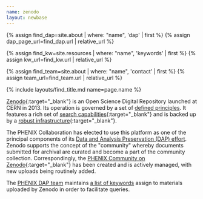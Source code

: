```yaml
---
name: zenodo
layout: newbase
---
```

{% assign find_dap=site.about | where: "name", 'dap' | first %}
{% assign dap_page_url=find_dap.url  | relative_url %}

{% assign find_kw=site.resources | where: "name", 'keywords' | first %}
{% assign kw_url=find_kw.url  | relative_url %}

{% assign find_team=site.about | where: "name", 'contact' | first %}
{% assign team_url=find_team.url  | relative_url %}

{% include layouts/find_title.md name=page.name %}

[Zenodo](https://about.zenodo.org/){:target="_blank"} is an Open Science Digital Repository launched at CERN in 2013. Its operation is governed by a set of [defined principles](https://about.zenodo.org/principles/). It features a rich set of [search capabilities](https://help.zenodo.org/guides/search/){:target="_blank"} and is backed up by a [robust infrastructure](https://about.zenodo.org/infrastructure/){:target="_blank"}.

The PHENIX Collaboration has elected to use this platform as one of the principal components of its <a href="{{ dap_page_url }}">Data and Analysis Preservation (DAP) effort</a>. Zenodo supports the concept of the "community" whereby documents submitted for archival are curated and become a part of the community collection. Correspondingly, the [PHENIX Community on Zenodo](https://zenodo.org/communities/phenixcollaboration/){:target="_blank"} has been created and is actively managed, with new uploads being routinely added.

The <a href="{{ team_url }}">PHENIX DAP team</a> maintains <a href="{{ kw_url }}">a list of keywords</a> assign to materials uploaded by Zenodo in order to facilitate queries.

